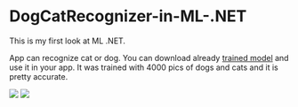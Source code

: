 # DogCatRecognizer-in-ML-.NET
This is my first look at ML .NET. 

App can recognize cat or dog. You can download already [trained model](https://github.com/KamilKoso/DogCatRecognizer-in-ML-.NET/blob/master/DogCatRecognizer%20ML%20.NETML.Model/MLModel.zip) and use it in your app. It was trained with 4000 pics of dogs and cats and it is pretty accurate.

<img src="https://i.imgur.com/2XHjHue.png">
<img src="https://i.imgur.com/W7RIu7A.png">
